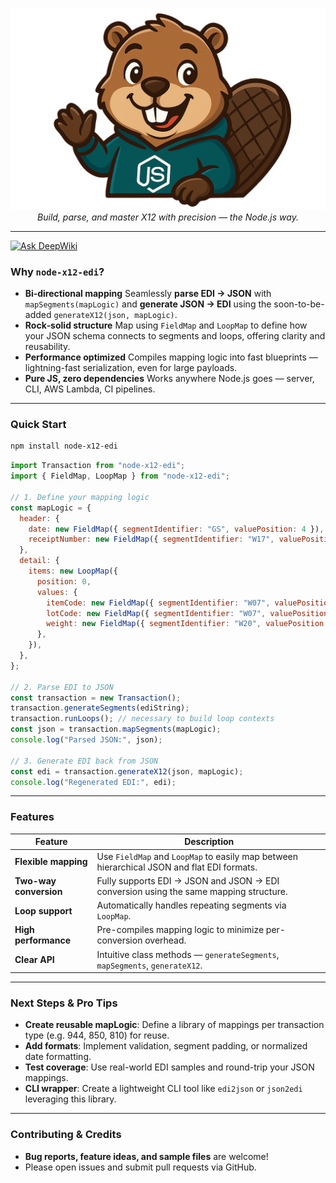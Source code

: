 <p align="center">
  <img src="logo.png" alt="node-x12-edi Logo" />
  <br/>
  <em>Build, parse, and master X12 with precision — the Node.js way.</em>
</p>

<hr>

[![Ask DeepWiki](https://deepwiki.com/badge.svg)](https://deepwiki.com/mvogttech/node-x12-edi)

### Why `node‑x12‑edi`?

- **Bi‑directional mapping**
  Seamlessly **parse EDI → JSON** with `mapSegments(mapLogic)` and **generate JSON → EDI** using the soon-to-be-added `generateX12(json, mapLogic)`.
- **Rock‑solid structure**
  Map using `FieldMap` and `LoopMap` to define how your JSON schema connects to segments and loops, offering clarity and reusability.
- **Performance optimized**
  Compiles mapping logic into fast blueprints — lightning-fast serialization, even for large payloads.
- **Pure JS, zero dependencies**
  Works anywhere Node.js goes — server, CLI, AWS Lambda, CI pipelines.

---

### Quick Start

```bash
npm install node‑x12‑edi
```

```js
import Transaction from "node‑x12‑edi";
import { FieldMap, LoopMap } from "node‑x12‑edi";

// 1. Define your mapping logic
const mapLogic = {
  header: {
    date: new FieldMap({ segmentIdentifier: "GS", valuePosition: 4 }),
    receiptNumber: new FieldMap({ segmentIdentifier: "W17", valuePosition: 2 }),
  },
  detail: {
    items: new LoopMap({
      position: 0,
      values: {
        itemCode: new FieldMap({ segmentIdentifier: "W07", valuePosition: 4 }),
        lotCode: new FieldMap({ segmentIdentifier: "W07", valuePosition: 7 }),
        weight: new FieldMap({ segmentIdentifier: "W20", valuePosition: 3 }),
      },
    }),
  },
};

// 2. Parse EDI to JSON
const transaction = new Transaction();
transaction.generateSegments(ediString);
transaction.runLoops(); // necessary to build loop contexts
const json = transaction.mapSegments(mapLogic);
console.log("Parsed JSON:", json);

// 3. Generate EDI back from JSON
const edi = transaction.generateX12(json, mapLogic);
console.log("Regenerated EDI:", edi);
```

---

### Features

| Feature                | Description                                                                                |
| ---------------------- | ------------------------------------------------------------------------------------------ |
| **Flexible mapping**   | Use `FieldMap` and `LoopMap` to easily map between hierarchical JSON and flat EDI formats. |
| **Two-way conversion** | Fully supports EDI → JSON and JSON → EDI conversion using the same mapping structure.      |
| **Loop support**       | Automatically handles repeating segments via `LoopMap`.                                    |
| **High performance**   | Pre-compiles mapping logic to minimize per-conversion overhead.                            |
| **Clear API**          | Intuitive class methods — `generateSegments`, `mapSegments`, `generateX12`.                |

---

### Next Steps & Pro Tips

- **Create reusable mapLogic**: Define a library of mappings per transaction type (e.g. 944, 850, 810) for reuse.
- **Add formats**: Implement validation, segment padding, or normalized date formatting.
- **Test coverage**: Use real-world EDI samples and round-trip your JSON mappings.
- **CLI wrapper**: Create a lightweight CLI tool like `edi2json` or `json2edi` leveraging this library.

---

### Contributing & Credits

- **Bug reports, feature ideas, and sample files** are welcome!
- Please open issues and submit pull requests via GitHub.

